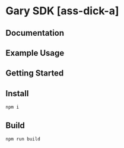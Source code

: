 # Gary SDK [ass-dick-a]

## Documentation

## Example Usage

## Getting Started

## Install

```
npm i
```

## Build

```
npm run build
```
